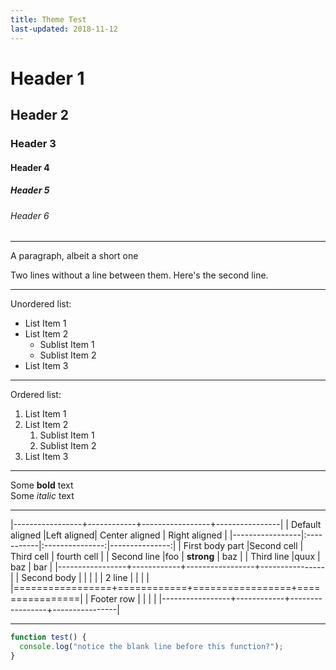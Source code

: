 ```yaml
---
title: Theme Test
last-updated: 2018-11-12
---
```


# Header 1
## Header 2
### Header 3
#### Header 4
##### Header 5
###### Header 6  

------------------------------------

A paragraph, albeit a short one  

Two lines without a line between them.
Here's the second line.  

------------------------------------

Unordered list:
* List Item 1
* List Item 2
    * Sublist Item 1
    * Sublist Item 2
* List Item 3  

------------------------------------

Ordered list:
1. List Item 1
2. List Item 2
    1. Sublist Item 1
    2. Sublist Item 2
3. List Item 3  

------------------------------------

Some **bold** text   
Some *italic* text  

------------------------------------

|-----------------+------------+-----------------+----------------|
| Default aligned |Left aligned| Center aligned  | Right aligned  |
|-----------------|:-----------|:---------------:|---------------:|
| First body part |Second cell | Third cell      | fourth cell    |
| Second line     |foo         | **strong**      | baz            |
| Third line      |quux        | baz             | bar            |
|-----------------+------------+-----------------+----------------|
| Second body     |            |                 |                |
| 2 line          |            |                 |                |
|=================+============+=================+================|
| Footer row      |            |                 |                |
|-----------------+------------+-----------------+----------------|

------------------------------------

```javascript
function test() {
  console.log("notice the blank line before this function?");
}
```